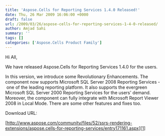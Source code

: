 ```yaml
---
title: 'Aspose.Cells for Reporting Services 1.4.0 Released!'
date: Thu, 26 Mar 2009 16:06:00 +0000
draft: false
url: /2009/03/26/aspose-cells-for-reporting-services-1-4-0-released/
author: Amjad Sahi
summary: ''
tags: []
categories: ['Aspose.Cells Product Family']
---
```


Hi All,

We have released Aspose.Cells for Reporting Services 1.4.0 for the users.

In this version, we introduce some Revolutionary Enhancements. The component now supports Microsoft SQL Server 2008 Reporting Services - one of the leading reporting platform. It also supports the evergreen Microsoft SQL Server 2000 Reporting Services for the users' demand. Moreover, the component can fully integrate with Microsoft Report Viewer 2008 in Local Mode. There are some other features and fixes too.

Download URL:

[http://www.aspose.com/community/files/52/ssrs-rendering-extensions/aspose.cells-for-reporting-services/entry171161.aspx][1]




[1]: http://www.aspose.com/community/files/52/ssrs-rendering-extensions/aspose.cells-for-reporting-services/entry171161.aspx




